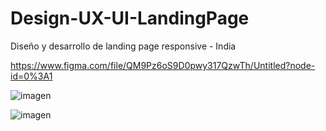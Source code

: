 # Design-UX-UI-LandingPage
Diseño y desarrollo de landing page responsive - India


https://www.figma.com/file/QM9Pz6oS9D0pwy317QzwTh/Untitled?node-id=0%3A1

![imagen](https://user-images.githubusercontent.com/49914377/184063689-c77572af-b2c2-4136-ae51-1f080a0a090a.png)

![imagen](https://user-images.githubusercontent.com/49914377/184063785-66529fcc-4450-400b-a569-e11a4e3b609a.png)
